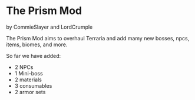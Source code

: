 <h1> The Prism Mod</h1>
<p>by CommieSlayer and LordCrumple</p>


<p>The Prism Mod aims to overhaul Terraria and add mamy new bosses, npcs, items, biomes, and more.</p>
<p>So far we have added:</p>
<ul>
<li>2 NPCs</li>
<li>1 Mini-boss </li>
<li>2 materials</li>
<li>3 consumables</li>
<li>2 armor sets</li>
</ul>


